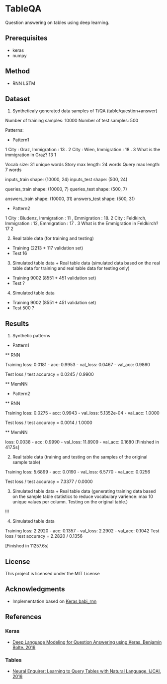 # TableQA
Question answering on tables using deep learning.

## Prerequisites

* keras
* numpy

## Method

* RNN LSTM

## Dataset

1. Syntheticaly generated data samples of T/QA (table/question+answer)

Number of training samples: 10000
Number of test samples: 500

Patterns:

* Pattern1 

1 City : Graz, Immigration : 13 .
2 City : Wien, Immigration : 18 .
3 What is the immigration in Graz?	13	1

Vocab size: 31 unique words
Story max length: 24 words
Query max length: 7 words

inputs_train shape: (10000, 24)
inputs_test shape: (500, 24)

queries_train shape: (10000, 7)
queries_test shape: (500, 7)

answers_train shape: (10000, 31)
answers_test shape: (500, 31)

* Pattern2 

1 City : Bludenz, Immigration : 11 , Emmigration : 18.
2 City : Feldkirch, Immigration : 12, Emmigration : 17 .
3 What is the Emmigration in Feldkirch?	17	2

2. Real table data (for training and testing)

* Training (2213 + 117 validation set)
* Test 16


3. Simulated table data + Real table data (simulated data based on the real table data for training and real table data for testing only)

* Training 9002 (8551 + 451 validation set)
* Test ?

4. Simulated table data

* Training 9002 (8551 + 451 validation set)
* Test 500 ?

## Results

1. Synthetic patterns

* Pattern1

** RNN

Training loss: 0.0181 - acc: 0.9953 - val_loss: 0.0467 - val_acc: 0.9860

Test loss / test accuracy = 0.0245 / 0.9900

** MemNN



* Pattern2

** RNN

Training loss: 0.0275 - acc: 0.9943 - val_loss: 5.1352e-04 - val_acc: 1.0000

Test loss / test accuracy = 0.0014 / 1.0000

** MemNN

loss: 0.0038 - acc: 0.9990 - val_loss: 11.8909 - val_acc: 0.1680
[Finished in 417.5s]

2. Real table data (training and testing on the samples of the original sample table)

Training loss: 5.6899 - acc: 0.0190 - val_loss: 6.5770 - val_acc: 0.0256

Test loss / test accuracy = 7.3377 / 0.0000

3. Simulated table data + Real table data (generating training data based on the sample table
statistics to reduce vocabulary varience: max 10 unique values per column. Testing on the original table.)

!!!

4. Simulated table data

Training loss: 2.2920 - acc: 0.1357 - val_loss: 2.2902 - val_acc: 0.1042
Test loss / test accuracy = 2.2820 / 0.1356

[Finished in 11257.6s]

## License

This project is licensed under the MIT License


## Acknowledgments

* Implementation based on [Keras babi_rnn](https://github.com/fchollet/keras/blob/master/examples/babi_rnn.py)

## References

### Keras

* [Deep Language Modeling for Question Answering using Keras. Benjamin Bolte. 2016](http://ben.bolte.cc/blog/2016/keras-language-modeling.html)

### Tables

* [Neural Enquirer: Learning to Query Tables with Natural Language. IJCAI. 2016](https://arxiv.org/pdf/1512.00965.pdf)

